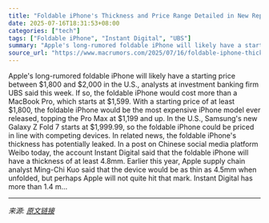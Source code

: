 ```yaml
---
title: "Foldable iPhone's Thickness and Price Range Detailed in New Reports"
date: 2025-07-16T18:31:53+08:00
categories: ["tech"]
tags: ["Foldable iPhone", "Instant Digital", "UBS"]
summary: "Apple's long-rumored foldable iPhone will likely have a starting price between &#36;1,800 and &#36;2,000 in the U.S., analysts at investment banking firm UBS said this week. If so, the foldable iPhone"
source_url: "https://www.macrumors.com/2025/07/16/foldable-iphone-thickness-and-price-rumors/"
---
```


Apple's long-rumored foldable iPhone will likely have a starting price between &#36;1,800 and &#36;2,000 in the U.S., analysts at investment banking firm UBS said this week. If so, the foldable iPhone would cost more than a MacBook Pro, which starts at &#36;1,599. With a starting price of at least &#36;1,800, the foldable iPhone would be the most expensive iPhone model ever released, topping the Pro Max at &#36;1,199 and up. In the U.S., Samsung's new Galaxy Z Fold 7 starts at &#36;1,999.99, so the foldable iPhone could be priced in line with competing devices. In related news, the foldable iPhone's thickness has potentially leaked. In a post on Chinese social media platform Weibo today, the account Instant Digital said that the foldable iPhone will have a thickness of at least 4.8mm. Earlier this year, Apple supply chain analyst Ming-Chi Kuo said that the device would be as thin as 4.5mm when unfolded, but perhaps Apple will not quite hit that mark. Instant Digital has more than 1.4 m...

---

*来源: [原文链接](https://www.macrumors.com/2025/07/16/foldable-iphone-thickness-and-price-rumors/)*
